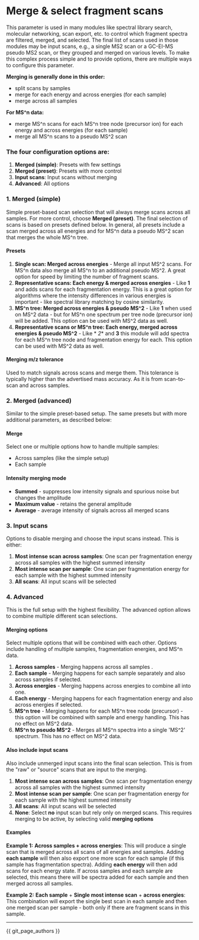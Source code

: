 # Merge & select fragment scans

This parameter is used in many modules like spectral library search, molecular networking, scan
export, etc. to control which fragment spectra are filtered, merged, and selected.
The final list of scans used in those modules may be input scans, e.g., a single MS2 scan or a
GC-EI-MS pseudo MS2 scan, or they grouped and merged on various levels.
To make this complex process simple and to provide options, there are multiple ways to configure
this parameter.

**Merging is generally done in this order:**

- split scans by samples
- merge for each energy and across energies (for each sample)
- merge across all samples

**For MS^n data:**

- merge MS^n scans for each MS^n tree node (precursor ion) for each energy and across energies (for
  each sample)
- merge all MS^n scans to a pseudo MS^2 scan

### The four configuration options are:

1. **Merged (simple)**: Presets with few settings
2. **Merged (preset)**: Presets with more control
3. **Input scans**: Input scans without merging
4. **Advanced**: All options

### 1. Merged (simple)

Simple preset-based scan selection that will always merge scans across all samples. For more
control, choose **Merged (preset)**.
The final selection of scans is based on presets defined below.
In general, all presets include a scan merged across all energies and for MS^n data a pseudo MS^2
scan that merges the whole MS^n tree.

#### Presets

1. **Single scan: Merged across energies** - Merge all input MS^2 scans. For MS^n data also merge
   all MS^n to an additional pseudo MS^2. A great option for speed by limiting the number of
   fragment scans.
2. **Representative scans: Each energy & merged across energies** - Like **1** and adds scans for
   each fragmentation energy. This is a great option for algorithms where the intensity differences
   in various energies is important - like spectral library matching by cosine similarity.
3. **MS^n tree: Merged across energies & pseudo MS^2** - Like **1** when used on MS^2 data - but for
   MS^n one spectrum per tree node (precursor ion) will be added. This option can be used with MS^2
   data as well.
4. **Representative scans or MS^n tree: Each energy, merged across energies & pseudo MS^2** - Like *
   *2** and **3** this module will add spectra for each MS^n tree node and fragmentation energy for
   each. This option can be used with MS^2 data as well.

#### Merging m/z tolerance

Used to match signals across scans and merge them. This tolerance is typically higher than the
advertised mass accuracy. As it is from scan-to-scan and across samples.

### 2. Merged (advanced)

Similar to the simple preset-based setup. The same presets but with more additional parameters, as
described below:

#### Merge

Select one or multiple options how to handle multiple samples:

- Across samples (like the simple setup)
- Each sample

#### Intensity merging mode

- **Summed** - suppresses low intensity signals and spurious noise but changes the amplitude
- **Maximum value** - retains the general amplitude 
- **Average** - average intensity of signals across all merged scans

### 3. Input scans

Options to disable merging and choose the input scans instead. This is either:

1. **Most intense scan across samples**: One scan per fragmentation energy across all samples with the highest summed intensity
2. **Most intense scan per sample**: One scan per fragmentation energy for each sample with the highest summed intensity
3. **All scans**: All input scans will be selected

### 4. Advanced

This is the full setup with the highest flexibility. The advanced option allows to combine multiple
different scan selections.

#### Merging options

Select multiple options that will be combined with each other. Options include handling of multiple
samples, fragmentation energies, and MS^n data.

1. **Across samples** - Merging happens across all samples .
2. **Each sample** - Merging happens for each sample separately and also across samples if selected.
3. **Across energies** - Merging happens across energies to combine all into one.
4. **Each energy** - Merging happens for each fragmentation energy and also across energies if
   selected.
5. **MS^n tree** - Merging happens for each MS^n tree node (precursor) - this option will be
   combined with sample and energy handling. This has no effect on MS^2 data.
6. **MS^n to pseudo MS^2** - Merges all MS^n spectra into a single 'MS^2' spectrum. This has no effect on MS^2 data.

#### Also include input scans

Also include unmerged input scans into the final scan selection. This is from the "raw" or "source" scans that are input to the merging. 

1. **Most intense scan across samples**: One scan per fragmentation energy across all samples with the highest summed intensity
2. **Most intense scan per sample**: One scan per fragmentation energy for each sample with the highest summed intensity
3. **All scans**: All input scans will be selected
4. **None**: Select **no** input scan but rely only on merged scans. This requires merging to be active, by selecting valid **merging options**

#### Examples

**Example 1:** **Across samples + across energies**: This will produce a single scan that is merged
across all scans of all energies and samples.
Adding **each sample** will then also export one more scan for each sample (if this sample has
fragmentation spectra).
Adding **each energy** will then add scans for each energy state. If across samples and each sample
are selected, this means there will be spectra added for each sample and then merged across all
samples.

**Example 2:** **Each sample** + **Single most intense scan** + **across energies**: This
combination will export the single best scan in each sample and then one merged scan per sample -
both only if there are fragment scans in this sample.

---

{{ git_page_authors }}
